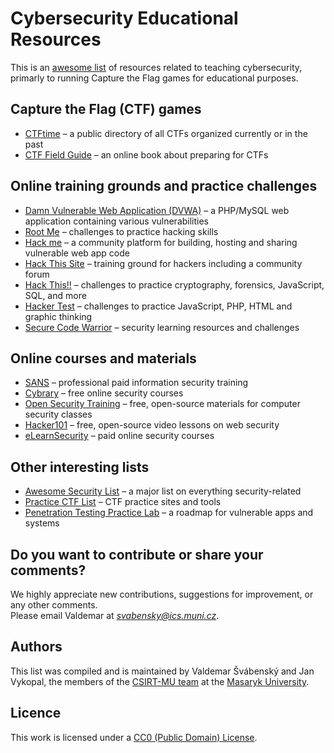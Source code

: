 Cybersecurity Educational Resources
==========================

This is an [awesome list](https://github.com/sindresorhus/awesome) of resources related to teaching cybersecurity, primarly to running Capture the Flag games for educational purposes.

## Capture the Flag (CTF) games

* [CTFtime](https://ctftime.org/) – a public directory of all CTFs organized currently or in the past
* [CTF Field Guide](https://trailofbits.github.io/ctf/) – an online book about preparing for CTFs

## Online training grounds and practice challenges

* [Damn Vulnerable Web Application (DVWA)](http://www.dvwa.co.uk/) – a PHP/MySQL web application containing various vulnerabilities
* [Root Me](https://www.root-me.org) – challenges to practice hacking skills
* [Hack me](https://hack.me/) – a community platform for building, hosting and sharing vulnerable web app code
* [Hack This Site](https://www.hackthissite.org/) – training ground for hackers including a community forum
* [Hack This!!](https://www.hackthis.co.uk/) – challenges to practice cryptography, forensics, JavaScript, SQL, and more
* [Hacker Test](http://www.hackertest.net/) – challenges to practice JavaScript, PHP, HTML and graphic thinking
* [Secure Code Warrior](https://portal.securecodewarrior.com/#/intro-splash) – security learning resources and challenges

## Online courses and materials

* [SANS](https://www.sans.org/) – professional paid information security training
* [Cybrary](https://www.cybrary.it/) – free online security courses
* [Open Security Training](http://www.opensecuritytraining.info/) – free, open-source materials for computer security classes
* [Hacker101](https://www.hacker101.com/) – free, open-source video lessons on web security
* [eLearnSecurity](https://www.elearnsecurity.com/) – paid online security courses

## Other interesting lists

* [Awesome Security List](https://github.com/sindresorhus/awesome#security) – a major list on everything security-related
* [Practice CTF List](http://captf.com/practice-ctf/) – CTF practice sites and tools
* [Penetration Testing Practice Lab](http://www.amanhardikar.com/mindmaps/PracticeUrls.html) – a roadmap for vulnerable apps and systems

## Do you want to contribute or share your comments?

We highly appreciate new contributions, suggestions for improvement, or any other comments.  
Please email Valdemar at *svabensky@ics.muni.cz*.

## Authors

This list was compiled and is maintained by Valdemar Švábenský and Jan Vykopal, the members of the [CSIRT-MU team](https://csirt.muni.cz/) at the [Masaryk University](https://muni.cz).

## Licence

This work is licensed under a [CC0 (Public Domain) License](https://creativecommons.org/publicdomain/zero/1.0/).

